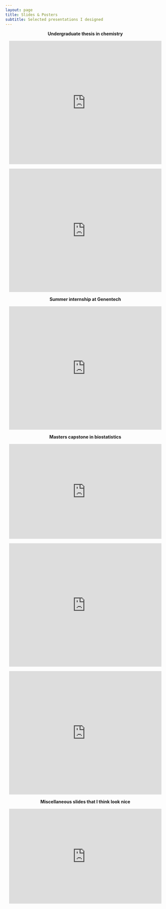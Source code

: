 ```yaml
---
layout: page
title: Slides & Posters
subtitle: Selected presentations I designed
---
```


<p align="center"><b>Undergraduate thesis in chemistry</b></p>

<p align="center"><iframe src="https://docs.google.com/presentation/d/e/2PACX-1vR_fDqgnZD9OoeT1aRZeYKKRklisc_1M_iSNHRKaaxhnu262RNA_i8hDNI9V7JIyA/embed?start=false&loop=false&delayms=3000" frameborder="0" width="480" height="389" allowfullscreen="true" mozallowfullscreen="true" webkitallowfullscreen="true"></iframe></p>

<p align="center"><iframe src="https://docs.google.com/presentation/d/e/2PACX-1vS0cXXKP0RNJxiqjh2UoJehY4j53WZDiGmvjKKJe0K1uKJzxEBBCDBHQUK94RSEHw/embed?start=false&loop=false&delayms=3000" frameborder="0" width="480" height="389" allowfullscreen="true" mozallowfullscreen="true" webkitallowfullscreen="true"></iframe></p>

<p align="center"><b>Summer internship at Genentech</b></p>

<p align="center"><iframe src="https://docs.google.com/presentation/d/e/2PACX-1vS-yC2G1su_JtuN0A1dHdpMEOTz8QcBQ-As2PzLnNPDoKfEXLVF1lwyIYaOEj-GLg/embed?start=false&loop=false&delayms=3000" frameborder="0" width="480" height="389" allowfullscreen="true" mozallowfullscreen="true" webkitallowfullscreen="true"></iframe></p>

<p align="center"><b>Masters capstone in biostatistics</b></p>

<p align="center"><iframe src="https://docs.google.com/presentation/d/e/2PACX-1vR-kn_n_o04Qgv_QtYIzunOJC6nSOrw3yRYzYWnepATJsK8qCvjJd0w75D5U4CKuw/embed?start=false&loop=false&delayms=3000" frameborder="0" width="480" height="299" allowfullscreen="true" mozallowfullscreen="true" webkitallowfullscreen="true"></iframe></p>

<p align="center"><iframe src="https://docs.google.com/presentation/d/e/2PACX-1vQEzO6Y38p8uJU5rUI_xodFiIqpgSob3CcOMQv6GdzQM5D_nKv92caUnqqCBRK0bQ/embed?start=false&loop=false&delayms=3000" frameborder="0" width="480" height="389" allowfullscreen="true" mozallowfullscreen="true" webkitallowfullscreen="true"></iframe></p>


<p align="center"><iframe src="https://docs.google.com/presentation/d/e/2PACX-1vTypzu87wDaP5aCah_fpTAkS87fk0UKm5m27gntD-93q93enA5_0zHgpXdMB4Uo9Q/embed?start=false&loop=false&delayms=3000" frameborder="0" width="480" height="389" allowfullscreen="true" mozallowfullscreen="true" webkitallowfullscreen="true"></iframe></p>


<p align="center"><b>Miscellaneous slides that I think look nice</b></p>

<p align="center"><iframe src="https://docs.google.com/presentation/d/e/2PACX-1vQfBEzWhgCwOH1ipmf5j0P1F3keQ38sg5E6ZoZ9lc4WbdQ67nyIaAxCTr-ZFde-aAjZpAVTFomDdzni/embed?start=false&loop=false&delayms=3000" frameborder="0" width="480" height="299" allowfullscreen="true" mozallowfullscreen="true" webkitallowfullscreen="true"></iframe></p>


